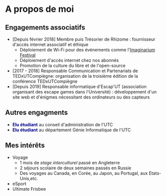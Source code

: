 # A propos de moi


## Engagements associatifs
* [Depuis février 2018] Membre puis Trésorier de Rhizome : fournisseur d'accès internet associatif et éthique
  * Déploiement de Wi-Fi pour des événements comme l'[Imaginarium Festival](https://www.imaginariumfestival.com/)
  * Déploiement d'accès internet chez nos abonnés
  * Promotion de la culture du libre et de l'open-source
* [2017 - 2018] Responsable Communication et Partenariats de TEDxUTCompiègne: organisation de la troisième édition de la conférence TEDxUTCompiègne
* [Depuis 2019] Responsable informatique d'Escap'UT (association organisant des escape games dans l'Université) : développement d'un site web et d'énigmes nécessitant des ordinateurs ou des capteurs


## Autres engagments
* <strong><span style="color:darkblue">Elu étudiant</span></strong> au conseil d'administration de l'UTC
* <strong><span style="color:darkblue">Elu étudiant</span></strong> au département Génie Informatique de l'UTC

## Mes intérêts

* Voyage 
  * 1 mois de *stage interculturel* passé en Angleterre
  * 2 séjours scolaire de deux semaines passés en Russie
  * Des voyages au Canada, en Corée, au Japon, au Portugal, aux Etats-Unis,etc.
* eSport
* Ultimate Frisbee
